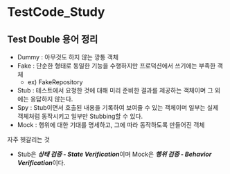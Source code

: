 # TestCode_Study

## Test Double 용어 정리

- Dummy : 아무것도 하지 않는 깡통 객체
- Fake : 단순한 형태로 동일한 기능을 수행하지만 프로덕션에서 쓰기에는 부족한 객체
  - ex) FakeRepository
- Stub : 테스트에서 요청한 것에 대해 미리 준비한 결과를 제공하는 객체이며 그 외에는 응답하지 않는다.
- Spy : Stub이면서 호출된 내용을 기록하여 보여줄 수 있는 객체이며 일부는 실제 객체처럼 동작시키고 일부만 Stubbing할 수 있다.
- Mock : 행위에 대한 기대를 명세하고, 그에 따라 동작하도록 만들어진 객체

자주 헷갈리는 것
- Stub은 ***상태 검증 - State Verification***이며 Mock은 ***행위 검증 - Behavior Verification***이다.